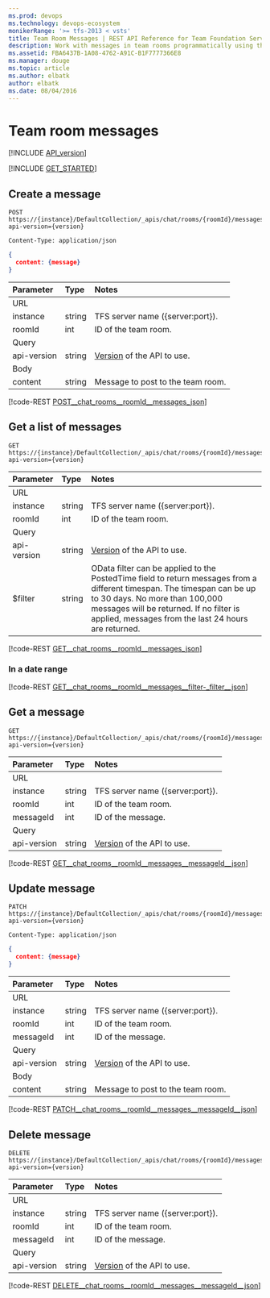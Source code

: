 ```yaml
---
ms.prod: devops
ms.technology: devops-ecosystem
monikerRange: '>= tfs-2013 < vsts'
title: Team Room Messages | REST API Reference for Team Foundation Server
description: Work with messages in team rooms programmatically using the REST APIs for Team Foundation Server.
ms.assetid: FBA6437B-1A08-4762-A91C-B1F7777366E8
ms.manager: douge
ms.topic: article
ms.author: elbatk
author: elbatk
ms.date: 08/04/2016
---
```


# Team room messages
[!INCLUDE [API_version](../_data/version.md)]

[!INCLUDE [GET_STARTED](../_data/get-started.md)]

## Create a message
<a name="createamessage" />

```no-highlight
POST https://{instance}/DefaultCollection/_apis/chat/rooms/{roomId}/messages?api-version={version}
```
```http
Content-Type: application/json
```
```json
{
  content: {message}
}
```

| Parameter   | Type   | Notes
|:------------|:-------|:-------------------------------------------------------------------------------------------------------------
| URL
| instance    | string | TFS server name ({server:port}).
| roomId      | int    | ID of the team room.
| Query
| api-version | string | [Version](../../concepts/rest-api-versioning.md) of the API to use.
| Body
| content     | string | Message to post to the team room.

[!code-REST [POST__chat_rooms__roomId__messages_json](./_data/messages/POST__chat_rooms__roomId__messages.json)]

## Get a list of messages

```no-highlight
GET https://{instance}/DefaultCollection/_apis/chat/rooms/{roomId}/messages?api-version={version}
```

| Parameter   | Type   | Notes
|:------------|:-------|:-------------------------------------------------------------------------------------------------------------
| URL
| instance    | string | TFS server name ({server:port}).
| roomId      | int    | ID of the team room.
| Query
| api-version | string | [Version](../../concepts/rest-api-versioning.md) of the API to use.
| $filter     | string | OData filter can be applied to the PostedTime field to return messages from a different timespan. The timespan can be up to 30 days. No more than 100,000 messages will be returned. If no filter is applied, messages from the last 24 hours are returned.

[!code-REST [GET__chat_rooms__roomId__messages_json](./_data/messages/GET__chat_rooms__roomId__messages.json)]

### In a date range

[!code-REST [GET__chat_rooms__roomId__messages__filter-_filter__json](./_data/messages/GET__chat_rooms__roomId__messages__filter-_filter_.json)]

## Get a message

```no-highlight
GET https://{instance}/DefaultCollection/_apis/chat/rooms/{roomId}/messages/{messageId}?api-version={version}
```

| Parameter   | Type   | Notes
|:------------|:-------|:-------------------------------------------------------------------------------------------------------------
| URL
| instance    | string | TFS server name ({server:port}).
| roomId      | int    | ID of the team room.
| messageId   | int    | ID of the message.
| Query
| api-version | string | [Version](../../concepts/rest-api-versioning.md) of the API to use.

[!code-REST [GET__chat_rooms__roomId__messages__messageId__json](./_data/messages/GET__chat_rooms__roomId__messages__messageId_.json)]

## Update message

```no-highlight
PATCH https://{instance}/DefaultCollection/_apis/chat/rooms/{roomId}/messages/{messageId}?api-version={version}
```
```http
Content-Type: application/json
```
```json
{
  content: {message}
}
```

| Parameter   | Type   | Notes
|:------------|:-------|:-------------------------------------------------------------------------------------------------------------
| URL
| instance    | string | TFS server name ({server:port}).
| roomId      | int    | ID of the team room.
| messageId   | int    | ID of the message.
| Query
| api-version | string | [Version](../../concepts/rest-api-versioning.md) of the API to use.
| Body
| content     | string | Message to post to the team room.

[!code-REST [PATCH__chat_rooms__roomId__messages__messageId__json](./_data/messages/PATCH__chat_rooms__roomId__messages__messageId_.json)]

## Delete message

```no-highlight
DELETE https://{instance}/DefaultCollection/_apis/chat/rooms/{roomId}/messages/{messageId}?api-version={version}
```

| Parameter   | Type   | Notes
|:------------|:-------|:-------------------------------------------------------------------------------------------------------------
| URL
| instance    | string | TFS server name ({server:port}).
| roomId      | int    | ID of the team room.
| messageId   | int    | ID of the message.
| Query
| api-version | string | [Version](../../concepts/rest-api-versioning.md) of the API to use.

[!code-REST [DELETE__chat_rooms__roomId__messages__messageId__json](./_data/messages/DELETE__chat_rooms__roomId__messages__messageId_.json)]

